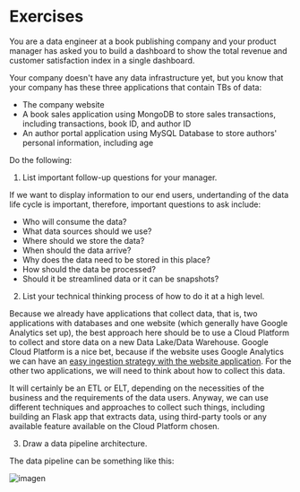 # Exercises

You are a data engineer at a book publishing company and your product manager has asked you to build a dashboard to show the total revenue and customer satisfaction index in a single dashboard.

Your company doesn't have any data infrastructure yet, but you know that your company has these three applications that contain TBs of data:

- The company website
- A book sales application using MongoDB to store sales transactions, including transactions, book ID, and author ID
- An author portal application using MySQL Database to store authors' personal information, including age

Do the following:

1. List important follow-up questions for your manager.

If we want to display information to our end users, undertanding of the data life cycle is important, therefore, important questions to ask include:

- Who will consume the data?
- What data sources should we use?
- Where should we store the data?
- When should the data arrive?
- Why does the data need to be stored in this place?
- How should the data be processed?
- Should it be streamlined data or it can be snapshots?

2. List your technical thinking process of how to do it at a high level.

 
Because we already have applications that collect data, that is, two applications with databases and one website (which generally have Google Analytics set up), the best approach here should be to use a Cloud Platform to collect and store data on a new Data Lake/Data Warehouse. Google Cloud Platform is a nice bet, because if the website uses Google Analytics we can have an [easy ingestion strategy with the website application](https://support.google.com/analytics/answer/9358801?hl=en&ref_topic=9359001). For the other two applications, we will need to think about how to collect this data.

It will certainly be an ETL or ELT, depending on the necessities of the business and the requirements of the data users. Anyway, we can use different techniques and approaches to collect such things, including building an Flask app that extracts data, using third-party tools or any available feature available on the Cloud Platform chosen.


3. Draw a data pipeline architecture.

The data pipeline can be something like this:

![imagen](https://user-images.githubusercontent.com/42701946/212650151-2f2caf5d-fe84-47f4-ab03-e9cf4f1683b9.png)
